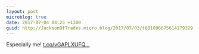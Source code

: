```yaml
---
layout: post
microblog: true
date: 2017-07-04 04:25 +1300
guid: http://JacksonOfTrades.micro.blog/2017/07/03/t881896675614179329.html
---
```

Especially me! [t.co/vGAPLXUFQ...](https://t.co/vGAPLXUFQJ)
